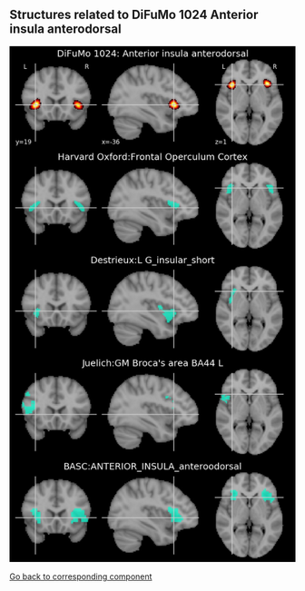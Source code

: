 


## Structures related to DiFuMo 1024 Anterior insula anterodorsal

![567](567.jpg "Structures related to DiFuMo 1024 Anterior insula anterodorsal")

[Go back to corresponding component](https://parietal-inria.github.io/DiFuMo/1024/html/567.html)
